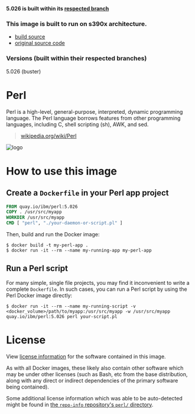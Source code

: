 __5.026 is built within its [respected branch](https://github.com/korpx-z/docker-perl/tree/5.026-buster)__

### This image is built to run on s390x architecture.
-    [build source](https://github.com/korpx-z/docker-perl/tree/5.026-buster)
-    [original source code](https://github.com/Perl/docker-perl)

### Versions (built within their respected branches)
5.026 (buster)

# Perl

Perl is a high-level, general-purpose, interpreted, dynamic programming language. The Perl language borrows features from other programming languages, including C, shell scripting (sh), AWK, and sed.

> [wikipedia.org/wiki/Perl](https://en.wikipedia.org/wiki/Perl)

![logo](https://raw.githubusercontent.com/docker-library/docs/2f0c63f66919d5f310ba8357cec5f12d93ef4208/perl/logo.png)

# How to use this image

## Create a `Dockerfile` in your Perl app project

```dockerfile
FROM quay.io/ibm/perl:5.026
COPY . /usr/src/myapp
WORKDIR /usr/src/myapp
CMD [ "perl", "./your-daemon-or-script.pl" ]
```

Then, build and run the Docker image:

```console
$ docker build -t my-perl-app .
$ docker run -it --rm --name my-running-app my-perl-app
```

## Run a Perl script

For many simple, single file projects, you may find it inconvenient to write a complete `Dockerfile`. In such cases, you can run a Perl script by using the Perl Docker image directly:

```console
$ docker run -it --rm --name my-running-script -v <docker_volume>/path/to/myapp:/usr/src/myapp -w /usr/src/myapp quay.io/ibm/perl:5.026 perl your-script.pl
```

# License

View [license information](http://dev.perl.org/licenses/) for the software contained in this image.

As with all Docker images, these likely also contain other software which may be under other licenses (such as Bash, etc from the base distribution, along with any direct or indirect dependencies of the primary software being contained).

Some additional license information which was able to be auto-detected might be found in [the `repo-info` repository's `perl/` directory](https://github.com/docker-library/repo-info/tree/master/repos/perl).
